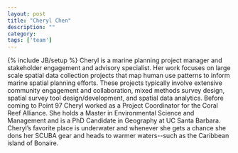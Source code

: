 ```yaml
---
layout: post
title: "Cheryl Chen"
description: ""
category: 
tags: ['team']
---
```

{% include JB/setup %}
Cheryl is a marine planning project manager and stakeholder engagement and advisory specialist. Her work focuses on large scale spatial data collection projects that map human use patterns to inform marine spatial planning efforts. These projects typically involve extensive community engagement and collaboration, mixed methods survey design, spatial survey tool design/development, and spatial data analytics. Before coming to Point 97 Cheryl worked as a Project Coordinator for the Coral Reef Alliance. She holds a Master in Environmental Science and Management and is a PhD Candidate in Geography at UC Santa Barbara. Cheryl’s favorite place is underwater and whenever she gets a chance she dons her SCUBA gear and heads to warmer waters--such as the Caribbean island of Bonaire.